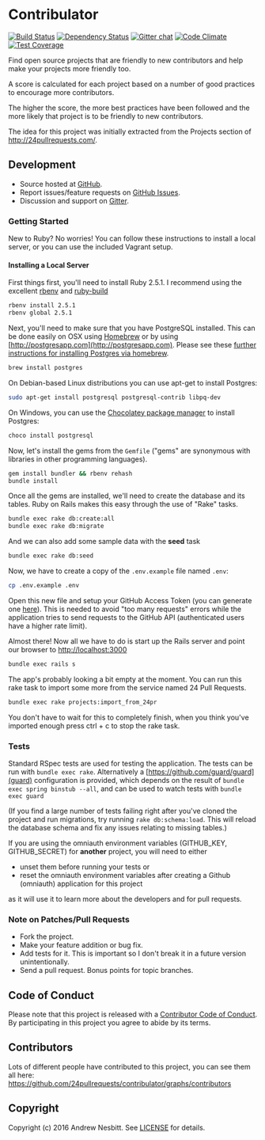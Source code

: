 # Contribulator

[![Build Status](https://travis-ci.org/24pullrequests/contribulator.svg?branch=master)](https://travis-ci.org/24pullrequests/contribulator)
[![Dependency Status](https://img.shields.io/gemnasium/24pullrequests/contribulator.svg?style=flat)](https://gemnasium.com/contribulator/contribulator)
[![Gitter chat](https://img.shields.io/badge/gitter-andrew--contribulator-brightgreen.svg?style=flat)](https://gitter.im/24pullrequests/contribulator)
[![Code Climate](https://codeclimate.com/github/24pullrequests/contribulator/badges/gpa.svg)](https://codeclimate.com/github/24pullrequests/contribulator)
[![Test Coverage](https://codeclimate.com/github/24pullrequests/contribulator/badges/coverage.svg)](https://codeclimate.com/github/24pullrequests/contribulator/coverage)

Find open source projects that are friendly to new contributors and help make your projects more friendly too.

A score is calculated for each project based on a number of good practices to encourage more contributors.

The higher the score, the more best practices have been followed and the more likely that project is to be friendly to
new contributors.

The idea for this project was initially extracted from the Projects section of  http://24pullrequests.com/.

## Development

- Source hosted at [GitHub](https://github.com/24pullrequests/contribulator).
- Report issues/feature requests on [GitHub Issues](https://github.com/24pullrequests/contribulator/issues).
- Discussion and support on [Gitter](https://gitter.im/24pullrequests/contribulator).

### Getting Started

New to Ruby? No worries! You can follow these instructions to install a local server, or you can use the included
Vagrant setup.

#### Installing a Local Server

First things first, you'll need to install Ruby 2.5.1. I recommend using the excellent
[rbenv](https://github.com/rbenv/rbenv) and [ruby-build](https://github.com/rbenv/ruby-build)

```bash
rbenv install 2.5.1
rbenv global 2.5.1
```

Next, you'll need to make sure that you have PostgreSQL installed. This can be done easily on OSX using
[Homebrew](http://mxcl.github.io/homebrew/) or by using [http://postgresapp.com](http://postgresapp.com).
Please see these
[further instructions for installing Postgres via homebrew](http://www.mikeball.us/blog/setting-up-postgres-with-homebrew/).

```bash
brew install postgres
```

On Debian-based Linux distributions you can use apt-get to install Postgres:

```bash
sudo apt-get install postgresql postgresql-contrib libpq-dev
```

On Windows, you can use the [Chocolatey package manager](http://chocolatey.org/) to install Postgres:

```bash
choco install postgresql
```

Now, let's install the gems from the `Gemfile` ("gems" are synonymous with libraries in other programming languages).

```bash
gem install bundler && rbenv rehash
bundle install
```

Once all the gems are installed, we'll need to create the database and its tables. Ruby on Rails makes this easy
through the use of "Rake" tasks.

```bash
bundle exec rake db:create:all
bundle exec rake db:migrate
```

And we can also add some sample data with the **seed** task

```bash
bundle exec rake db:seed
```

Now, we have to create a copy of the `.env.example` file named `.env`:

```bash
cp .env.example .env
```

Open this new file and setup your GitHub Access Token (you can generate one [here](https://github.com/settings/tokens)).
This is needed to avoid "too many requests" errors while the application tries to send requests to the GitHub API (authenticated users
 have a higher rate limit).

Almost there! Now all we have to do is start up the Rails server and point
our browser to <http://localhost:3000>

```bash
bundle exec rails s
```

The app's probably looking a bit empty at the moment. You can run this rake task to import some more from the
service named 24 Pull Requests.

```bash
bundle exec rake projects:import_from_24pr
```

You don't have to wait for this to completely finish, when you think you've imported enough press ctrl + c to
stop the rake task.

### Tests

Standard RSpec tests are used for testing the application. The
tests can be run with `bundle exec rake`. Alternatively a [https://github.com/guard/guard](guard) configuration is provided, which depends on the result of `bundle exec spring binstub --all`, and can be used to watch tests with `bundle exec guard`

(If you find a large number of tests failing right after you've cloned the project and run migrations, try running
`rake db:schema:load`. This will reload the database schema and fix any issues relating to missing tables.)

If you are using the omniauth environment variables
(GITHUB_KEY, GITHUB_SECRET)
for **another** project, you will need to either
* unset them before running your tests or
* reset the omniauth environment variables after creating a Github (omniauth) application for this project

as it will use it to learn more about the developers and for pull requests.

### Note on Patches/Pull Requests

* Fork the project.
* Make your feature addition or bug fix.
* Add tests for it. This is important so I don't break it in a future version unintentionally.
* Send a pull request. Bonus points for topic branches.

## Code of Conduct

Please note that this project is released with a [Contributor Code of Conduct](CODE_OF_CONDUCT.md). By participating in
this project you agree to abide by its terms.

## Contributors

Lots of different people have contributed to this project, you can see them all here:
https://github.com/24pullrequests/contribulator/graphs/contributors

## Copyright

Copyright (c) 2016 Andrew Nesbitt. See [LICENSE](https://github.com/24pullrequests/contribulator/blob/master/LICENSE) for details.
